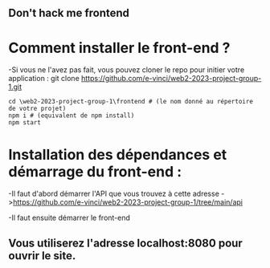 ## Don't hack me frontend
# Comment installer le front-end ? 
-Si vous ne l'avez pas fait, vous pouvez cloner le repo pour initier votre application : git clone
https://github.com/e-vinci/web2-2023-project-group-1.git

```shell
cd \web2-2023-project-group-1\frontend # (le nom donné au répertoire de votre projet)
npm i # (equivalent de npm install)
npm start
```

# Installation des dépendances et démarrage du front-end :

-Il faut d'abord démarrer l'API que vous trouvez à cette adresse ->https://github.com/e-vinci/web2-2023-project-group-1/tree/main/api

-Il faut ensuite démarrer le front-end

## Vous utiliserez l'adresse localhost:8080 pour ouvrir le site.
